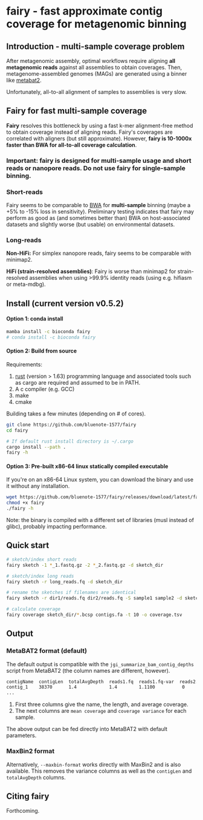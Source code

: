 # fairy - fast approximate contig coverage for metagenomic binning

## Introduction - multi-sample coverage problem

After metagenomic assembly, optimal workflows require aligning **all metagenomic reads** against all assemblies to obtain coverages. Then, metagenome-assembled genomes (MAGs) are generated using a binner like [metabat2](https://bitbucket.org/berkeleylab/metabat). 

Unfortunately, all-to-all alignment of samples to assemblies is very slow.

## Fairy for fast multi-sample coverage

**Fairy** resolves this bottleneck by using a fast k-mer alignment-free method to obtain coverage instead of aligning reads. Fairy's coverages are correlated with aligners (but still approximate). However, **fairy is 10-1000x faster than BWA for all-to-all coverage calculation**. 

### Important: fairy is designed for **multi-sample** usage and short reads or nanopore reads. Do not use fairy for **single-sample** binning. 

### Short-reads 
Fairy seems to be comparable to [BWA](https://github.com/lh3/bwa) for **multi-sample** binning (maybe a +5% to -15% loss in sensitivity). Preliminary testing indicates that fairy may perform as good as (and sometimes better than) BWA on host-associated datasets and slightly worse (but usable) on environmental datasets.

### Long-reads
**Non-HiFi:** For simplex nanopore reads, fairy seems to be comparable with minimap2. 

**HiFi (strain-resolved assemblies)**: Fairy is worse than minimap2 for strain-resolved assemblies when using >99.9% identity reads (using e.g. hifiasm or meta-mdbg). 

##  Install (current version v0.5.2)

#### Option 1: conda install 

```sh
mamba install -c bioconda fairy
# conda install -c bioconda fairy
```

#### Option 2: Build from source

Requirements:
1. [rust](https://www.rust-lang.org/tools/install) (version > 1.63) programming language and associated tools such as cargo are required and assumed to be in PATH.
2. A c compiler (e.g. GCC)
3. make
4. cmake

Building takes a few minutes (depending on # of cores).

```sh
git clone https://github.com/bluenote-1577/fairy
cd fairy

# If default rust install directory is ~/.cargo
cargo install --path . 
fairy -h 
```
#### Option 3: Pre-built x86-64 linux statically compiled executable

If you're on an x86-64 Linux system, you can download the binary and use it without any installation. 

```sh
wget https://github.com/bluenote-1577/fairy/releases/download/latest/fairy
chmod +x fairy
./fairy -h
```

Note: the binary is compiled with a different set of libraries (musl instead of glibc), probably impacting performance. 

## Quick start

```sh
# sketch/index short reads
fairy sketch -1 *_1.fastq.gz -2 *_2.fastq.gz -d sketch_dir

# sketch/index long reads
fairy sketch -r long_reads.fq -d sketch_dir

# rename the sketches if filenames are identical
fairy sketch -r dir1/reads.fq dir2/reads.fq -S sample1 sample2 -d sketch_dir

# calculate coverage
fairy coverage sketch_dir/*.bcsp contigs.fa -t 10 -o coverage.tsv
```

## Output

### MetaBAT2 format (default)

The default output is compatible with the `jgi_summarize_bam_contig_depths` script from MetaBAT2 (the column names are different, however). 

```sh
contigName  contigLen  totalAvgDepth  reads1.fq  reads1.fq-var  reads2.fq  reads2.fq-var  ...
contig_1    38370      1.4            1.4        1.1100          0       0
...
```

1. First three columns give the name, the length, and average coverage.
2. The next columns are `mean coverage` and `coverage variance` for each sample.

The above output can be fed directly into MetaBAT2 with default parameters. 

### MaxBin2 format

Alternatively, `--maxbin-format` works directly with MaxBin2 and is also available. This removes the variance columns as well as the `contigLen` and `totalAvgDepth` columns. 

## Citing fairy

Forthcoming.
